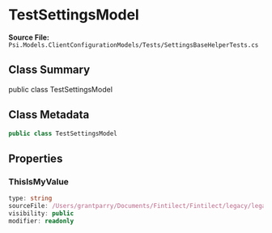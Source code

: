 # TestSettingsModel

**Source File:** `Psi.Models.ClientConfigurationModels/Tests/SettingsBaseHelperTests.cs`

## Class Summary

public class TestSettingsModel

## Class Metadata

```typescript
public class TestSettingsModel
```

## Properties

### ThisIsMyValue

```typescript
type: string
sourceFile: /Users/grantparry/Documents/Fintilect/Fintilect/legacy/legacy-apis/Psi.Models.ClientConfigurationModels/Tests/SettingsBaseHelperTests.cs
visibility: public
modifier: readonly
```
